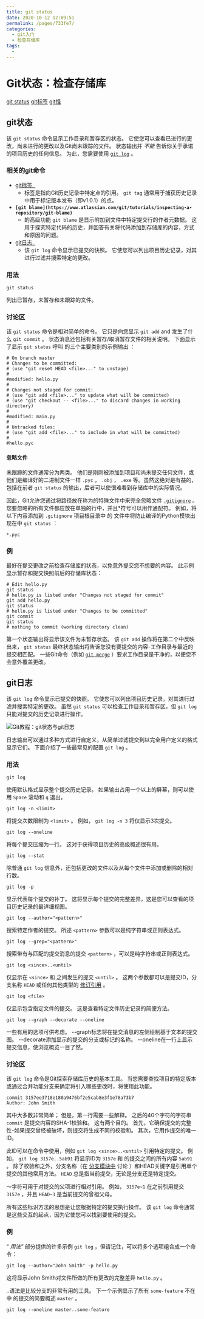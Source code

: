 ```yaml
---
title: git status
date: 2020-10-12 12:09:51
permalink: /pages/733fe7/
categories:
  - git入门
  - 检查存储库
tags:
  - 
---
```

# Git状态：检查存储库

[git status](https://www.atlassian.com/git/tutorials/inspecting-a-repository) [git标签](https://www.atlassian.com/git/tutorials/inspecting-a-repository/git-tag) [git怪](https://www.atlassian.com/git/tutorials/inspecting-a-repository/git-blame)

## git状态

该 `git status` 命令显示工作目录和暂存区的状态。 它使您可以查看已进行的更改，尚未进行的更改以及Git尚未跟踪的文件。 状态输出并 *不能* 告诉你关于承诺的项目历史的任何信息。 为此，您需要使用 [`git log`](https://www.atlassian.com/git/tutorials/inspecting-a-repository/git-log) 。

### 相关的git命令

*   [git标签  ](https://www.atlassian.com/git/tutorials/inspecting-a-repository/git-tag)
    *   标签是指向Git历史记录中特定点的引用。 `git tag` 通常用于捕获历史记录中用于标记版本发布（即v1.0.1）的点。
*   **`[git blame](https://www.atlassian.com/git/tutorials/inspecting-a-repository/git-blame)`**
    *   的高级功能 `git blame` 是显示附加到文件中特定提交行的作者元数据。 这用于探究特定代码的历史，并回答有关将代码添加到存储库的内容，方式和原因的问题。
*   [git日志  ](https://www.atlassian.com/git/tutorials/inspecting-a-repository/git-tag)
    *   该 `git log` 命令显示已提交的快照。 它使您可以列出项目历史记录，对其进行过滤并搜索特定的更改。

### 用法

```
git status
```

列出已暂存，未暂存和未跟踪的文件。

### 讨论区

该 `git status` 命令是相对简单的命令。 它只是向您显示 `git add` and 发生了什么 `git commit` 。 状态消息还包括有关暂存/取消暂存文件的相关说明。 下面显示了显示 `git status` 呼叫 的三个主要类别的示例输出 ：

```
# On branch master
# Changes to be committed:
# (use "git reset HEAD <file>..." to unstage)
#
#modified: hello.py
#
# Changes not staged for commit:
# (use "git add <file>..." to update what will be committed)
# (use "git checkout -- <file>..." to discard changes in working directory)
#
#modified: main.py
#
# Untracked files:
# (use "git add <file>..." to include in what will be committed)
#
#hello.pyc
```

#### 忽略文件

未跟踪的文件通常分为两类。 他们是刚刚被添加到项目和尚未提交任何文件，或他们是编译好的二进制文件一样 `.pyc` ， `.obj` ， `.exe` 等。虽然这绝对是有益的，包括在前者 `git status` 的输出，后者可以使很难看到存储库中的实际情况。

因此，Git允许您通过将路径放在称为的特殊文件中来完全忽略文件 [`.gitignore`](https://www.atlassian.com/git/tutorials/gitignore) 。 您要忽略的所有文件都应放在单独的行中，并且\*符号可以用作通配符。 例如，将以下内容添加到 `.gitignore` 项目根目录中 的 文件中将防止编译的Python模块出现在中 `git status` ：

```
*.pyc
```

### 例

最好在提交更改之前检查存储库的状态，以免意外提交您不想要的内容。 此示例显示暂存和提交快照前后的存储库状态：

```
# Edit hello.py
git status
# hello.py is listed under "Changes not staged for commit"
git add hello.py
git status
# hello.py is listed under "Changes to be committed"
git commit
git status
# nothing to commit (working directory clean)
```

第一个状态输出将显示该文件为未暂存状态。 该 `git add` 操作将在第二个中反映出来， `git status` 最终状态输出将告诉您没有要提交的内容\-工作目录与最近的提交相匹配。 一些Git命令（例如 [`git merge`](https://www.atlassian.com/git/tutorials/using-branches/git-merge) ）要求工作目录是干净的，以便您不会意外覆盖更改。

## git日志

该 `git log` 命令显示已提交的快照。 它使您可以列出项目历史记录，对其进行过滤并搜索特定的更改。 虽然 `git status` 可以检查工作目录和暂存区，但 `git log` 只能对提交的历史记录进行操作。

![Git教程：git状态与git日志](https://wac-cdn.atlassian.com/dam/jcr:52d530ce-7f51-48e3-920b-a18f776048d3/01.svg?cdnVersion=1084)

日志输出可以通过多种方式进行自定义，从简单过滤提交到以完全用户定义的格式显示它们。 下面介绍了一些最常见的配置 `git log` 。

### 用法

```
git log
```

使用默认格式显示整个提交历史记录。 如果输出占用一个以上的屏幕，则可以使用 `Space` 滚动和 `q` 退出。

```
git log -n <limit>
```

将提交次数限制为 `<limit>` 。 例如， `git log -n 3` 将仅显示3次提交。

```
git log --oneline
```

将每个提交压缩为一行。 这对于获得项目历史的高级概述很有用。

```
git log --stat
```

除普通 `git log` 信息外，还包括更改的文件以及从每个文件中添加或删除的相对行数。

```
git log -p
```

显示代表每个提交的补丁。 这将显示每个提交的完整差异，这是您可以查看的项目历史记录的最详细视图。

```
git log --author="<pattern>"
```

搜索特定作者的提交。 所述 `<pattern>` 参数可以是纯字符串或正则表达式。

```
git log --grep="<pattern>"
```

搜索带有与匹配的提交消息的提交 `<pattern>` ，可以是纯字符串或正则表达式。

```
git log <since>..<until>
```

仅显示在 `<since>` 和 之间发生的提交 `<until>` 。 这两个参数都可以是提交ID，分支名称 `HEAD` 或任何其他类型的 [修订引用](http://www.kernel.org/pub/software/scm/git/docs/gitrevisions.html) 。

```
git log <file>
```

仅显示包含指定文件的提交。 这是查看特定文件历史记录的简便方法。

```
git log --graph --decorate --oneline
```

一些有用的选项可供考虑。 \-\-graph标志将在提交消息的左侧绘制基于文本的提交图。 \-\-decorate添加显示的提交的分支或标记的名称。 \-\-oneline在一行上显示提交信息，使浏览概览一目了然。

### 讨论区

该 `git log` 命令是Git探索存储库历史的基本工具。 当您需要查找项目的特定版本或通过合并功能分支来确定将引入哪些更改时，将使用此功能。

```
commit 3157ee3718e180a9476bf2e5cab8e3f1e78a73b7
Author: John Smith
```

其中大多数非常简单； 但是，第一行需要一些解释。 之后的40个字符的字符串 `commit` 是提交内容的SHA\-1校验和。 这有两个目的。 首先，它确保提交的完整性\-如果提交曾经被破坏，则提交将生成不同的校验和。 其次，它用作提交的唯一ID。

此ID可以在命令中使用，例如 `git log <since>..<until>` 引用特定的提交。 例如， `git log 3157e..5ab91` 将显示ID为 `3157e` 和 的提交之间的所有内容 `5ab91` 。 除了校验和之外，分支名称（在 [分支模块中](https://www.atlassian.com/git/tutorials/using-branches) 讨论 ）和HEAD关键字是引用单个提交的其他常用方法。 `HEAD` 总是指当前提交，无论是分支还是特定提交。

〜字符可用于对提交的父项进行相对引用。 例如， `3157e~1` 在之前引用提交 `3157e` ，并且 `HEAD~3` 是当前提交的曾祖父母。

所有这些标识方法的思想是让您根据特定的提交执行操作。 该 `git log` 命令通常是这些交互的起点，因为它使您可以找到要使用的提交。

### 例

“ *用法”* 部分提供的许多示例 `git log` ，但请记住，可以将多个选项组合成一个命令：

```
git log --author="John Smith" -p hello.py
```

这将显示John Smith对文件所做的所有更改的完整差异 `hello.py` 。

..语法是比较分支的非常有用的工具。 下一个示例显示了所有 `some-feature` 不在中 的提交的简要概述 `master` 。

```
git log --oneline master..some-feature
```